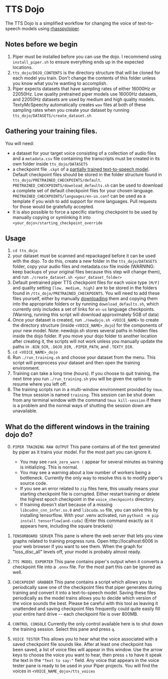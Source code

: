 # TTS Dojo

The TTS Dojo is a simplified workflow for changing the voice of text-to-speech models using [rhasspy/piper](https://github.com/rhasspy/piper).

## Notes before we begin
1. Piper must be installed before you can use the dojo. I recommend using `install_piper.sh` to ensure everything ends up in the expected locations.
2. `tts_dojo/DOJO_CONTENTS` is the directory structure that will be cloned for each model you train.  Don't change the contents of this folder unless you know what you're wanting to accomplish.
3. Piper expects datasets that have sampling rates of either 16000Hz or 22050Hz.   Low quality pretrained piper models use 16000Hz datasets, and 22050Hz datasets are used by medium and high quality models.  TextyMcSpeechy automatically creates `wav` files at both of these sampling rates when you create your dataset by running `tts_dojo/DATASETS/create_dataset.sh`


## Gathering your training files.
You will need: 
- a dataset for your target voice consisting of a collection of audio files and a `metadata.csv` file containing the transcripts must be created in its own folder inside `tts_dojo/DATASETS`
- a checkpoint file `.ckpt` of a [partially trained text-to-speech model](https://huggingface.co/datasets/rhasspy/piper-checkpoints/tree/main).   Default checkpoint files should be stored in the folder structure found in `tts_dojo/PRETRAINED_CHECKPOINTS/default`.   `PRETRAINED_CHECKPOINTS/download_defaults.sh` can be used to download a complete set of default checkpoint files for your chosen language.   `PRETRAINED_CHECKPOINTS/languages/en-us.conf` can be used as a template if you wish to add support for more languages.  Pull requests for those would be gratefully accepted.
- It is also possible to force a specific starting checkpoint to be used by manually copying or symlinking it into `<your_dojo>/starting_checkpoint_override`


## Usage
1. `cd tts_dojo`
2. your dataset must be scanned and repackaged before it can be used with the dojo.  To do this, create a new folder in the `tts_dojo/DATASETS` folder, copy your audio files and metadata.csv file inside (WARNING: keep backups of your original files because this step will change them), and run `./create_dataset.sh <your_dataset_folder>`
3. Default pretrained piper TTS checkpoint files for each voice type `[M/F]` and quality setting `[low, medium, high]` are to be stored in the folders found in `/tts_dojo/PRETRAINED_CHECKPOINTS`.   You will need to add these files yourself, either by manually [downloading](https://huggingface.co/datasets/rhasspy/piper-checkpoints/tree/main) them and copying them into the appropriate folders or by running `download_defaults.sh`, which currently only includes a set of links for `en-us` language checkpoints.  (Warning, running this script will download approximately 5GB of data)
4. Once your dataset is created, run `./newdojo.sh <VOICE_NAME>` to create the directory structure (inside `<VOICE_NAME>_dojo`)  for the components of your new model.  Note: newdojo.sh stores several paths in hidden files inside the dojo folder.  If you move your dojo folder to another location after creating it, the scripts will not work unless you manually update the paths in `.BIN_DIR`, `.DOJO_DIR`, `.PIPER_PATH`, and `.TEXTY_DIR`.
5. `cd <VOICE_NAME>_dojo` 
6. Run `./run_training.sh` and choose your dataset from the menu.  This script will preprocess your dataset and then open the training environment.
7. Training can take a long time (hours).  If you choose to quit training, the next time you run `./run_training.sh` you will be given the option to resume where you left off.
8. The training scripts run in a multi-window environment provided by `tmux`.  The tmux session is named `training`.   This session can be shut down from any terminal window with the command `tmux kill-session` if there is a problem and the normal ways of shutting the session down are unavailable.


## What do the different windows in the training dojo do?
0. `PIPER TRAINING RAW OUTPUT`  This pane contains all of the text generated by piper as it trains your model.  For the most part you can ignore it.
   - You may see `rank_zero_warn (` appear for several minutes as training is initializing.  This is normal.
   - You may see a warning about a low number of workers being a bottleneck.  Currently the only way to resolve this is to modify piper's source code.
   - If you see an error related to `zip` files here, this usually means your starting checkpoint file is corrupted.   Either restart training or delete the highest epoch checkpoint in the `voice_checkpoints` directory.
   - If training doesn't start because of a missing `libcudnn_cnn_infer.so.8` and `libcuda.so` file, you can solve this by installing tensorflow.  With your .venv activated, run `python3 -m pip install tensorflow[and-cuda]` (Enter this command exactly as it appears here, including the square brackets)

1. `TENSORBOARD SERVER`  This pane is where the web server that lets you view graphs related to training progress runs.  Open http://localhost:6006 in your web browser if you want to see them.  When the graph for "loss_disc_all" levels off, your model is probably almost ready.
2. `TTS MODEL EXPORTER` This pane contains piper's output when it converts a checkpoint file into a `.onnx` file.  For the most part this can be ignored as well.
3. `CHECKPOINT GRABBER` This pane contains a script which allows you to periodically save one of the checkpoint files that piper generates during training and convert it into a text-to-speech model.   Saving these files periodically as the model trains allows you to decide which version of the voice sounds the best.   Please be careful with this tool as leaving it unattended and saving checkpoint files frequently could quite easily fill your entire hard drive -- each checkpoint file is over 800MB.
4. `CONTROL CONSOLE`  Currently the only control available here is to shut down the training session.   Select this pane and press `q`.
5. `VOICE TESTER` This allows you to hear what the voice associated with a saved checkpoint file sounds like.  After at least one checkpoint has been saved, a list of voice files will appear in this window.   Use the arrow keys to choose the voice you want to hear, then press `s` to have it speak the text in the `"Text to say:"` field.  Any voice that appears in the voice tester pane is ready to be used in your Piper projects.  You will find the voices in `<VOICE_NAME_dojo>/tts_voices` 





